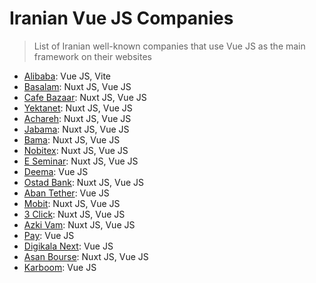 # Iranian Vue JS Companies

> List of Iranian well-known companies that use Vue JS as the main framework on their websites

* [Alibaba](https://www.alibaba.ir/): Vue JS, Vite
* [Basalam](https://basalam.com/): Nuxt JS, Vue JS
* [Cafe Bazaar](https://cafebazaar.ir/): Nuxt JS, Vue JS
* [Yektanet](https://demo.yektanet.com/): Nuxt JS, Vue JS
* [Achareh](https://achareh.co): Nuxt JS, Vue JS
* [Jabama](https://www.jabama.com/): Nuxt JS, Vue JS
* [Bama](https://bama.ir/): Nuxt JS, Vue JS
* [Nobitex](https://nobitex.ir/): Nuxt JS, Vue JS
* [E Seminar](https://eseminar.tv): Nuxt JS, Vue JS
* [Deema](https://deema.agency): Vue JS
* [Ostad Bank](https://www.ostadbank.com/): Nuxt JS, Vue JS
* [Aban Tether](https://abantether.com/): Vue JS
* [Mobit](https://www.mobit.ir/): Nuxt JS, Vue JS
* [3 Click](https://3click.com/): Nuxt JS, Vue JS
* [Azki Vam](https://azkivam.com/): Nuxt JS, Vue JS
* [Pay](https://www.pay.ir/): Vue JS
* [Digikala Next](https://diginext.ir/): Vue JS
* [Asan Bourse](https://asanbourse.ir/): Nuxt JS, Vue JS
* [Karboom](https://karboom.io/): Vue JS
